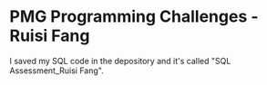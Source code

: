 # PMG Programming Challenges - Ruisi Fang
I saved my SQL code in the depository and it's called "SQL Assessment_Ruisi Fang".
